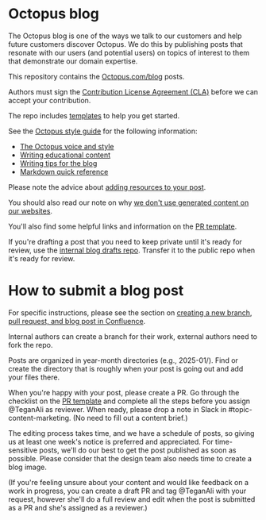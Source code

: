 # Octopus blog

The Octopus blog is one of the ways we talk to our customers and help future customers discover Octopus. We do this by publishing posts that resonate with our users (and potential users) on topics of interest to them that demonstrate our domain expertise.

This repository contains the [Octopus.com/blog](https://octopus.com/blog/) posts.

Authors must sign the [Contribution License Agreement (CLA)](https://cla-assistant.io/OctopusDeploy/docs) before we can accept your contribution.

The repo includes [templates](https://github.com/OctopusDeploy/blog/tree/master/templates) to help you get started.

See the [Octopus style guide](https://www.octopus.design/932c0f1a9/p/26f741-writing) for the following information:

- [The Octopus voice and style](https://www.octopus.design/latest/brand/writing/voice-and-style-fUurR0ng)
- [Writing educational content](https://www.octopus.design/latest/brand/writing/educational-content-how-we-write-about-what-we-do-PP3ny9gk-PP3ny9gk)
- [Writing tips for the blog](https://www.octopus.design/latest/brand/writing/blog-content-basics-WtUy91nY-WtUy91nY)
- [Markdown quick reference](https://www.octopus.design/latest/brand/writing/markdown-reference-z3FeFK04-z3FeFK04)

Please note the advice about [adding resources to your post](https://www.octopus.design/latest/brand/writing/blog-content-basics-WtUy91nY-WtUy91nY#section-adding-resources-to-your-post-12).

You should also read our note on why [we don't use generated content on our websites](https://octopushq.atlassian.net/wiki/spaces/MAR/pages/2623767318).

You'll also find some helpful links and information on the [PR template](https://github.com/OctopusDeploy/blog/blob/master/.github/pull_request_template.md#before-you-submit-your-post).

If you're drafting a post that you need to keep private until it's ready for review, use the [internal blog drafts repo](https://github.com/OctopusDeploy/internal-blog-drafts). Transfer it to the public repo when it's ready for review.

# How to submit a blog post 

For specific instructions, please see the section on [creating a new branch, pull request, and blog post in Confluence](https://octopushq.atlassian.net/wiki/spaces/MAR/pages/2828959895/Managing+the+blog#Creating-a-new-branch%2C-pull-request%2C-and-blog-post).

Internal authors can create a branch for their work, external authors need to fork the repo.

Posts are organized in year-month directories (e.g., 2025-01/). Find or create the directory that is roughly when your post is going out and add your files there. 

When you're happy with your post, please create a PR. Go through the checklist on the [PR template](https://github.com/OctopusDeploy/blog/blob/master/.github/pull_request_template.md) and complete all the steps before you assign @TeganAli as reviewer. When ready, please drop a note in Slack in #topic-content-marketing. (No need to fill out a content brief.)

The editing process takes time, and we have a schedule of posts, so giving us at least one week's notice is preferred and appreciated. For time-sensitive posts, we'll do our best to get the post published as soon as possible. Please consider that the design team also needs time to create a blog image.

(If you're feeling unsure about your content and would like feedback on a work in progress, you can create a draft PR and tag @TeganAli with your request, however she'll do a full review and edit when the post is submitted as a PR and she's assigned as a reviewer.)
